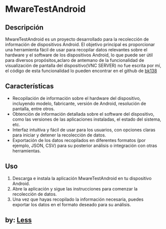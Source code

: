 # MwareTestAndroid

## Descripción
MwareTestAndroid es un proyecto desarrollado para la recolección de información de dispositivos Android. El objetivo principal es proporcionar una herramienta fácil de usar para recopilar datos relevantes sobre el hardware y el software de los dispositivos Android, lo que puede ser útil para diversos propósitos,aclaro de antemano de la funcionalidad de visualización de pantalla del dispositivo(VNC SERVER) no fue escrita por mí, el código de esta funcionalidad lo pueden encontrar en el github de [bk138](https://github.com/bk138/droidVNC-NG)

## Características
- Recopilación de información sobre el hardware del dispositivo, incluyendo modelo, fabricante, versión de Android, resolución de pantalla, entre otros.
- Obtención de información detallada sobre el software del dispositivo, como las versiones de las aplicaciones instaladas, el estado del sistema, etc.
- Interfaz intuitiva y fácil de usar para los usuarios, con opciones claras para iniciar y detener la recolección de datos.
- Exportación de los datos recopilados en diferentes formatos (por ejemplo, JSON, CSV) para su posterior análisis o integración con otras herramientas.

## Uso
1. Descarga e instala la aplicación MwareTestAndroid en tu dispositivo Android.
2. Abre la aplicación y sigue las instrucciones para comenzar la recolección de datos.
3. Una vez que hayas recopilado la información necesaria, puedes exportar los datos en el formato deseado para su análisis.


## by: [Less](https://github.com/Less-parrot/Less-parrot)
